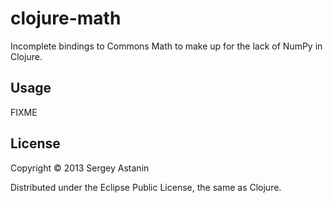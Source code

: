 # clojure-math

Incomplete bindings to Commons Math to make up for the lack of NumPy in Clojure.

## Usage

FIXME

## License

Copyright © 2013 Sergey Astanin

Distributed under the Eclipse Public License, the same as Clojure.
